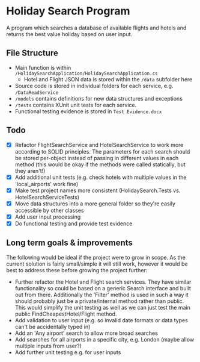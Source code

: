 # Holiday Search Program
A program which searches a database of available flights and hotels and returns the best value holiday based on user input.

## File Structure
- Main function is within `/HolidaySearchApplication/HolidaySearchApplication.cs`
  - Hotel and Flight JSON data is stored within the `/data` subfolder here
- Source code is stored in individual folders for each service, e.g. `/DataReadService`
- `/models` contains definitions for new data structures and exceptions
- `/tests` contains XUnit unit tests for each service.
- Functional testing evidence is stored in `Test Evidence.docx`

## Todo
* [x] Refactor FlightSearchService and HotelSearchService to work more according to SOLID principles. The parameters for each search should be stored per-object instead of passing in different values in each method (this would be okay if the methods were called statically, but they aren't!)
* [x] Add additional unit tests (e.g. check hotels with multiple values in the 'local_airports' work fine)
* [x] Make test project names more consistent (HolidaySearch.Tests vs. HotelSearchServiceTests)
* [x] Move data structures into a more general folder so they're easily accessible by other classes
* [x] Add user input processing
* [x] Do functional testing and provide test evidence

## Long term goals & improvements
The following would be ideal if the project were to grow in scope. As the current solution is fairly small/simple it will still work, however it would be best to address these before growing the project further:

* Further refactor the Hotel and Flight search services. They have similar functionality so could be based on a generic Search interface and built out from there. Additionally the 'Filter' method is used in such a way it should probably just be a private/internal method rather than public. This would simplify the unit testing as well as we can just test the main public FindCheapestHotel/Flight method.
* Add validation to user input (e.g. so invalid date formats or data types can't be accidentally typed in)
* Add an 'Any airport' search to allow more broad searches
* Add searches for all airports in a specific city, e.g. London (maybe allow multiple inputs from user?)
* Add further unit testing e.g. for user inputs